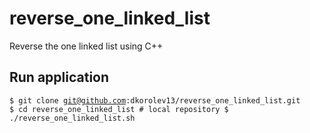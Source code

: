 # reverse_one_linked_list
Reverse the one linked list using C++


## Run application
<code>$ git clone git@github.com:dkorolev13/reverse_one_linked_list.git
$ cd reverse_one_linked_list # local repository
$ ./reverse_one_linked_list.sh</code>
